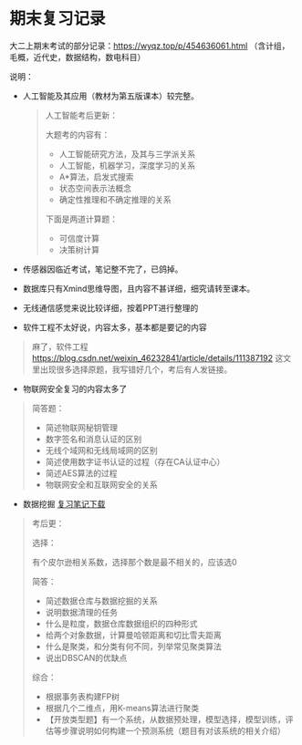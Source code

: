 # 期末复习记录

大二上期末考试的部分记录：https://wyqz.top/p/454636061.html （含计组，毛概，近代史，数据结构，数电科目）

说明：

- 人工智能及其应用（教材为第五版课本）较完整。

  > 人工智能考后更新：
  >
  > 大题考的内容有：
  >
  > - 人工智能研究方法，及其与三学派关系
  > - 人工智能，机器学习，深度学习的关系
  > - A*算法，启发式搜索
  > - 状态空间表示法概念
  > - 确定性推理和不确定推理的关系
  >
  > 下面是两道计算题：
  >
  > - 可信度计算
  > - 决策树计算

- 传感器因临近考试，笔记整不完了，已鸽掉。

- 数据库只有Xmind思维导图，且内容不甚详细，细究请转至课本。

- 无线通信感觉来说比较详细，按着PPT进行整理的

- 软件工程不太好说，内容太多，基本都是要记的内容

> 麻了，软件工程 https://blog.csdn.net/weixin_46232841/article/details/111387192 这文里出现很多选择原题，我写错好几个，考后有人发链接。

- 物联网安全复习的内容太多了

> 简答题：
>
> - 简述物联网秘钥管理
> - 数字签名和消息认证的区别
> - 无线个域网和无线局域网的区别
> - 简述使用数字证书认证的过程（存在CA认证中心）
> - 简述AES算法的过程
> - 物联网安全和互联网安全的关系

- 数据挖掘 [复习笔记下载](https://wwwi.lanzoup.com/ixr6V0znp1di)

> 考后更：
>
> 选择：
>
> 有个皮尔逊相关系数，选择那个数是最不相关的，应该选0
>
> 简答：
>
> - 简述数据仓库与数据挖掘的关系
> - 说明数据清理的任务
> - 什么是粒度，数据仓库数据组织的四种形式
> - 给两个对象数据，计算曼哈顿距离和切比雪夫距离
> - 什么是聚类，和分类有何不同，列举常见聚类算法
> - 说出DBSCAN的优缺点
>
> 综合：
>
> - 根据事务表构建FP树
> - 根据几个二维点，用K-means算法进行聚类
> - 【开放类型题】有一个系统，从数据预处理，模型选择，模型训练，评估等步骤说明如何构建一个预测系统（题目有对该系统的相关介绍）